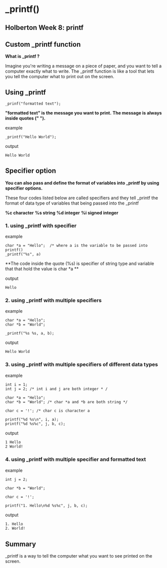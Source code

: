 # _printf()
 
## Holberton Week 8: printf
## Custom _printf function

**What is _printf ?**

Imagine you're writing a message on a piece of paper, and you want to tell a computer exactly what to write. 
The _printf function is like a tool that lets you tell the computer what to print out on the screen.


## Using _printf

```
_prinf("formatted text");
```

**"formatted text" is the message you want to print.**
**The message is always inside quotes (" ").**

example
```
_printf("Hello World");
```

output
```bash
Hello World
```

## Specifier option

**You can also pass and define the format of variables into _printf by using specifier options.**

These four codes listed below are called specifiers and 
they tell _printf the format of data type of variables that being passed into the _printf


**%c 	character**
**%s	string**
**%d	integer** 
**%i 	signed integer**

### 1. using _printf with specifier

example
```
char *a = "Hello";  /* where a is the variable to be passed into printf()
_printf("%s", a)
```

**The code inside the quote (%s) is specifier of string type and variable that that hold the value is char *a **

output
```bash
Hello
```

### 2. using _printf with multiple specifiers

example
```
char *a = "Hello";
char *b = "World";

_printf("%s %s, a, b);
```

output
```bash
Hello World
```

### 3. using _printf with multiple specifiers of different data types

example
```
int i = 1;
int j = 2; /* int i and j are both integer * /

char *a = "Hello";
char *b = "World"; /* char *a and *b are both string */

char c = '!'; /* char c is character a

printf("%d %s\n", i, a);
printf("%d %s%c", j, b, c); 
```

output
```bash
1 Hello
2 World!
```

### 4. using _printf with multiple specifier and formatted text

example
```
int j = 2;

char *b = "World";

char c = '!'; 

printf("1. Hello\n%d %s%c", j, b, c);
```

output
```bash
1. Hello
2. World!
```

## Summary

_printf is a way to tell the computer what you want to see printed on the screen. 
